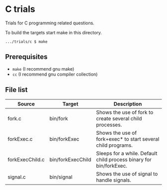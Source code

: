 # C trials

Trials for C programming related questions.

To build the targets start make in this directory.

    .../trials/c $ make


## Prerequisites

- `make` (I recommend gnu make)
- `cc` (I recommend gnu compiler collection)


## File list

|Source         |Target           |Description                                                       |
|---------------|-----------------|------------------------------------------------------------------|
|fork.c         |bin/fork         |Shows the use of fork to create several child processes.          |
|forkExec.c     |bin/forkExec     |Shows the use of fork+exec* to start several child programs.      |
|forkExecChild.c|bin/forkExecChild|Sleeps for a while. Default child process binary for bin/forkExec.|
|signal.c       |bin/signal       |Shows the use of signal to handle signals.                        |

